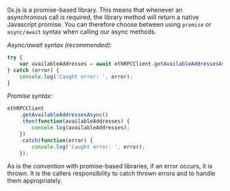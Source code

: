 0x.js is a promise-based library. This means that whenever an asynchronous call is required, the library method will return a native Javascript promise. You can therefore choose between using `promise` or `async/await` syntax when calling our async methods.

_Async/await syntax (recommended):_

```javascript
try {
    var availableAddresses = await ethRPCClient.getAvailableAddressesAsync();
} catch (error) {
    console.log('Caught error: ', error);
}
```

_Promise syntax:_

```javascript
ethRPCClient
    .getAvailableAddressesAsync()
    .then(function(availableAddresses) {
        console.log(availableAddresses);
    })
    .catch(function(error) {
        console.log('Caught error: ', error);
    });
```

As is the convention with promise-based libraries, if an error occurs, it is thrown. It is the callers responsibility to catch thrown errors and to handle them appropriately.
